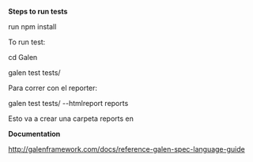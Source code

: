 **Steps to run tests**

run npm install

To run test:

cd Galen

galen test tests/

Para correr con el reporter:

galen test tests/ --htmlreport reports

Esto va a crear una carpeta reports en 

**Documentation**

http://galenframework.com/docs/reference-galen-spec-language-guide
